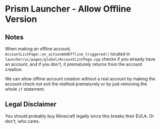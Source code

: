 # Prism Launcher - Allow Offline Version

## Notes
When making an offline account, `AccountListPage::on_actionAddOffline_triggered()`  located in `launcher/ui/pages/global/AccountListPage.cpp` checks if you already have an account, and if you don't, it prematurely returns from the account creation.

We can allow offline account creation without a real account by making the account check not exit the method prematurely or by just removing the whole `if` statement.

## Legal Disclaimer
You should probably buy Minecraft legally since this breaks their EULA. Or don't, who cares.

